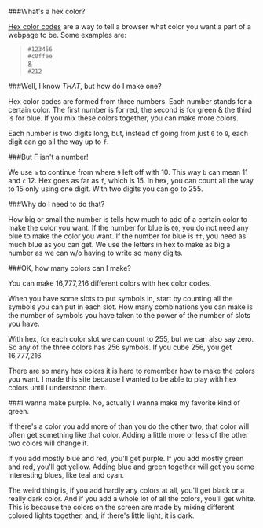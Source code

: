 
###What's a hex color?

[Hex color codes][hex] are a way to tell a browser what color you want a part of a webpage to be. Some examples are:

>    `#123456`      
    `#c0ffee`      
  &    
    `#212`

###Well, I know *THAT*, but how do I make one?

Hex color codes are formed from three numbers. Each number stands for a certain color. The first number is for red, the second is for green & the third is for blue. If you mix these colors together, you can make more colors. 

Each number is two digits long, but, instead of going from just `0` to `9`, each digit can go all the way up to `f`. 

###But F isn't a number! 

We use `a` to continue from where `9` left off with 10. This way `b` can mean 11 and `c` 12. Hex goes as far as `f`, which is 15. In hex, you can count all the way to 15 only using one digit. With two digits you can go to 255.

###Why do I need to do that?

How big or small the number is tells how much to add of a certain color to make the color you want. If the number for blue is `00`, you do not need any blue to make the color you want. If the number for blue is `ff`, you need as much blue as you can get. We use the letters in hex to make as big a number as we can w/o having to write so many digits. 

###OK, how many colors can I make? 

You can make 16,777,216 different colors with hex color codes. 

When you have some slots to put symbols in, start by counting all the symbols you can put in each slot. How many combinations you can make is the number of symbols you have taken to the power of the number of slots you have. 

With hex, for each color slot we can count to 255, but we can also say zero. So any of the three colors has 256 symbols. If you cube 256, you get 16,777,216. 

There are so many hex colors it is hard to remember how to make the colors you want. I made this site because I wanted to be able to play with hex colors until I understood them. 

###I wanna make purple. No, actually I wanna make my favorite kind of green. 

If there's a color you add more of than you do the other two, that color will  often get something like that color. Adding a little more or less of the other two colors will change it. 

If you add mostly blue and red, you'll get purple. If you add mostly green and red, you'll get yellow. Adding blue and green together will get you some interesting blues, like teal and cyan. 

The weird thing is, if you add hardly any colors at all, you'll get black or a really dark color. And if you add a whole lot of all the colors, you'll get white. This is because the colors on the screen are made by mixing different colored lights together, and, if there's little light, it is dark. 

[hex]: http://en.wikipedia.org/wiki/Web_colors#Hex_triplet